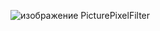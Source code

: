 ![изображение](https://user-images.githubusercontent.com/48237187/180635053-a7cea8e0-4468-4ff9-ad7f-c92a786c7165.png)
PicturePixelFilter
